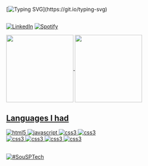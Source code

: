 [![Typing SVG](https://readme-typing-svg.herokuapp.com/?color=(0,255,255)&size=45&center=true&vCenter=true&width=1000&lines=Hi,+My+Name+Is+Kevin+DS+Wesselka;I'm+20+Years+Old;Be+Welcome+To+Browse+Here!)](https://git.io/typing-svg)

<div id="header" self-align="right">
 
 ##
 
[![LinkedIn](https://img.shields.io/badge/LinkedIn-0077B5?style=for-the-badge&logo=linkedin&logoColor=white)](https://www.linkedin.com/in/kevin-s-wesselka-systems-developer/)
[![Spotify](https://img.shields.io/badge/Spotify-1ED760?&style=for-the-badge&logo=spotify&logoColor=white)](https://open.spotify.com/user/31dny5pldkkpjgixwi4fdcovyn5m](https://open.spotify.com/user/31lx4ctckypv2c6rur2oifghw3ri?si=WBUBH7bxRoCa5U_bvyM6EA))

<a href="https://github.com/LeehXD">
    
  <a href="[https://github.com/ellen2121](https://github.com/KevinDSWesselka)">
  <img height="180em"   align="center" src="https://github-readme-stats.vercel.app/api?username=KevinDSWesselka&show_icons=true&theme=react&include_all_commits=true&count_private=true"/>
  <img height="180em"  align="center" src="https://github-readme-stats.vercel.app/api/top-langs/?username=KevinDSWesselka&layout=compact&langs_count=7&theme=react" />

</div>
 
 </div>


  ## Languages I had

<div style="display: inline_block">
<img aling="center" alt="html5" src="https://img.shields.io/badge/HTML5-E34F26?style=for-the-badge&logo=html5&logoColor=white" />
<img aling="center" alt="javascript" src="https://img.shields.io/badge/JavaScript-F7DF1E?style=for-the-badge&logo=javascript&logoColor=black" />
<img aling="center" alt="css3" src="https://img.shields.io/badge/CSS3-1572B6?style=for-the-badge&logo=css3&logoColor=white" />
<img aling="center" alt="css3" src="https://img.shields.io/badge/MySQL-00000F?style=for-the-badge&logo=mysql&logoColor=white" /><br>
<img aling="center" alt="css3" src="https://img.shields.io/badge/C%23-239120?style=for-the-badge&logo=c-sharp&logoColor=white" />
<img aling="center" alt="css3" src="https://img.shields.io/badge/Arduino_IDE-00979D?style=for-the-badge&logo=arduino&logoColor=white" />
<img aling="center" alt="css3" src="https://img.shields.io/badge/Figma-F24E1E?style=for-the-badge&logo=figma&logoColor=white" />
<img aling="center" alt="css3" src="https://img.shields.io/badge/Node.js-43853D?style=for-the-badge&logo=node.js&logoColor=white" />
</div>
<br><p/>
 <img src="https://user-images.githubusercontent.com/53584776/222942742-87571e60-5cd6-454a-ac29-55a4dc771327.jpg" alt="#SouSPTech">
